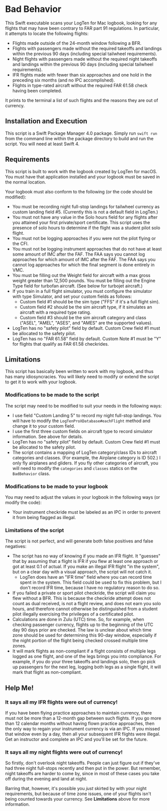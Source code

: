 # Bad Behavior

This Swift executable scans your LogTen for Mac logbook, looking for any flights
that may have been contrary to FAR part 91 regulations. In particular, it
attempts to locate the following flights:

* Flights made outside of the 24-month window following a BFR.
* Flights with passengers made without the required takeoffs and landings within
  the previous 90 days (including special tailwheel requirements).
* Night flights with passengers made without the required night takeoffs and
  landings within the previous 90 days (including special tailwheel
  requirements).
* IFR flights made with fewer than six approaches and one hold in the preceding
  six months (and no IPC accomplished).
* Flights in type-rated aircraft without the required FAR 61.58 check having
  been completed.

It prints to the terminal a list of such flights and the reasons they are out of
currency.

## Installation and Execution

This script is a Swift Package Manager 4.0 package. Simply run `swift run` from
the command line within the package directory to build and run the script. You
will need at least Swift 4.

## Requirements

This script is built to work with the logbook created by LogTen for macOS. You
must have that application installed and your logbook must be saved in the
normal location.

Your logbook must also conform to the following (or the code should be
modified):

* You must be recording night full-stop landings for tailwheel currency as
  custom landing field #5. (Currently this is not a default field in LogTen.)
* You must not have any value in the Solo hours field for any flights after you
  attained your first private/sport certificate. This script uses the presence
  of solo hours to determine if the flight was a student pilot solo flight.
* You must not be logging approaches if you were not the pilot flying or the
  CFI.
* You must not be logging instrument approaches that do not have at least some
  amount of IMC after the FAF. The FAA says you cannot log approaches for which
  amount of IMC after the FAF. The FAA says you cannot log approaches for which
  the final segment is done entirely in VMC.
* You must be filling out the Weight field for aircraft with a max gross
  weight greater than 12,500 pounds. You must be filling out the Engine Type
  field for turbofan aircraft. (See below for turbojet aircraft.)
* If you train in a full flight simulator, you must configure the simulator with
  type Simulator, and set your custom fields as follows:
  * Custom field #1 should be the sim type ("FFS" if it's a full flight sim).
  * Custom field #2 should be the sim aircraft type, if it simulates an aircraft
    with a required type rating.
  * Custom field #3 should be the sim aircraft category and class ("ASEL",
    "AMEL", "ASES", and "AMES" are the supported values).
* LogTen has no "safety pilot" field by default. Custom Crew field #1 must be
  allocated to the safety pilot.
* LogTen has no "FAR 61.58" field by default. Custom Note #1 must be "Y" for
  flights that qualify as FAR 61.58 checkrides.

## Limitations

This script has basically been written to work with my logbook, and thus has
many idiosyncracies. You will likely need to modify or extend the script to get
it to work with your logbook.

### Modifications to be made to the script

The script may need to be modified to suit your needs in the following ways:

* I use field "Custom Landing 5" to record my night full-stop landings. You will
  have to modify the `LogTenProXDatabase#eachFlight` method and change it to
  your custom field.
* I use the first three custom fields on aircraft type to record simulator
  information. See above for details.
* LogTen has no "safety pilot" field by default. Custom Crew field #1 must be
  allocated to the safety pilot.
* The script contains a mapping of LogTen category/class IDs to aircraft
  categories and classes. (For example, the Airplane category is ID 502.)
  I only fly airplanes and gliders. If you fly other categories of aircraft,
  you will need to modify the `categories` and `classes` statics on the
  `BadBehavior` class.

### Modifications to be made to your logbook

You may need to adjust the values in your logbook in the following ways (or
modify the code):

* Your instrument checkride must be labeled as an IPC in order to prevent it
  from being flagged as illegal.

### Limitations of the script

The script is not perfect, and will generate both false positives and false
negatives:

* The script has no way of knowing if you made an IFR flight. It "guesses" that
  by assuming that a flight is IFR if you flew at least one approach or got at
  least 0.1 of actual. If you make an illegal IFR flight "in the system", but on
  a clear day with a visual approach, the script will not catch it.
  * LogTen does have an "IFR time" field where you can record time spent in the
    system. This field could be used to fix this problem, but I don't record IFR
    time, because I have no regulatory reason to do so.
* If you failed a private or sport pilot checkride, the script will claim you
  flew without a BFR. This is because the checkride attempt does not count as
  dual received, is not a flight review, and does not earn you solo hours, and
  therefore cannot otherwise be distinguished from a student pilot illegally
  exercising the privileges of a certificated pilot.
* Calculations are done in Zulu (UTC) time. So, for example, when checking
  passenger currency, flights up to the beginning of the UTC day 90 days prior
  are checked. The law is unclear about which time zone should be used for
  determining this 90-day window, especially if the night portion of the flight
  being checked crossed multiple time zones.
* It will mark flights as non-compliant if a flight consists of multiple legs
  logged as one flight, and one of the legs brings you into compliance. For
  example, if you do your three takeoffs and landings solo, then go pick up
  passengers for the next leg, logging both legs as a single flight, it will
  mark that flight as non-compliant.

## Help Me!

### It says all my IFR flights were out of currency!

If you have been flying practice approaches to maintain currency, there must not
be more than a 12-month gap between such flights. If you go more than 12
calendar months without having flown practice approaches, then the only way to
regain your instrument currency is via an IPC. If you missed that window even by
a day, then all your subsequent IFR flights were illegal. Get an instructor and
complete an IPC and you'll be set for the future.

### It says all my night flights were out of currency!

So firstly, don't overlook night takeoffs. People can just figure out if they've
had three night full-stops recently and then put in the power. But remember,
night takeoffs are harder to come by, since in most of these cases you take off
during the evening and land at night.

Barring that, however, it's possible you _just_ skirted by with your night
requirements, but because of time zone issues, one of your flights isn't being
counted towards your currency. See **Limitations** above for more information.

